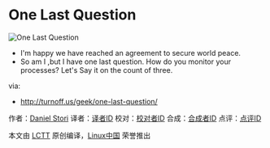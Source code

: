 One Last Question
===============

![One Last Question](http://turnoff.us/image/en/one-last-question.png)

- I'm happy we have reached an agreement to secure world peace.
- So am I ,but I have one last question. How do you monitor your processes? Let's Say it on the count of three.


via:
- http://turnoff.us/geek/one-last-question/

作者：[Daniel Stori][a]
译者：[译者ID](https://github.com/译者ID)
校对：[校对者ID](https://github.com/校对者ID)
合成：[合成者ID](https://github.com/合成者ID)
点评：[点评ID](https://github.com/点评者ID)

本文由 [LCTT](https://github.com/LCTT/TranslateProject) 原创编译，[Linux中国](https://linux.cn/) 荣誉推出

[a]:http://turnoff.us/about/

